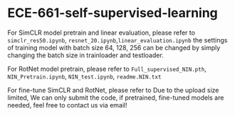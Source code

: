 # ECE-661-self-supervised-learning

For SimCLR model pretrain and linear evaluation, please refer to `simclr_res50.ipynb`, `resnet_20.ipynb`,`linear_evaluation.ipynb` the settings of training model with batch size 64, 128, 256 can be changed by simply changing the batch size in trainloader and testloader.

For RotNet model pretrain, please refer to  `Full_supervised_NIN.pth`, `NIN_Pretrain.ipynb`, `NIN_test.ipynb`, `readme.NIN.txt`

For fine-tune SimCLR and RotNet, please refer to 
Due to the upload size limited, We can only submit the code, if pretrained, fine-tuned models are needed, feel free to contact us via email!
